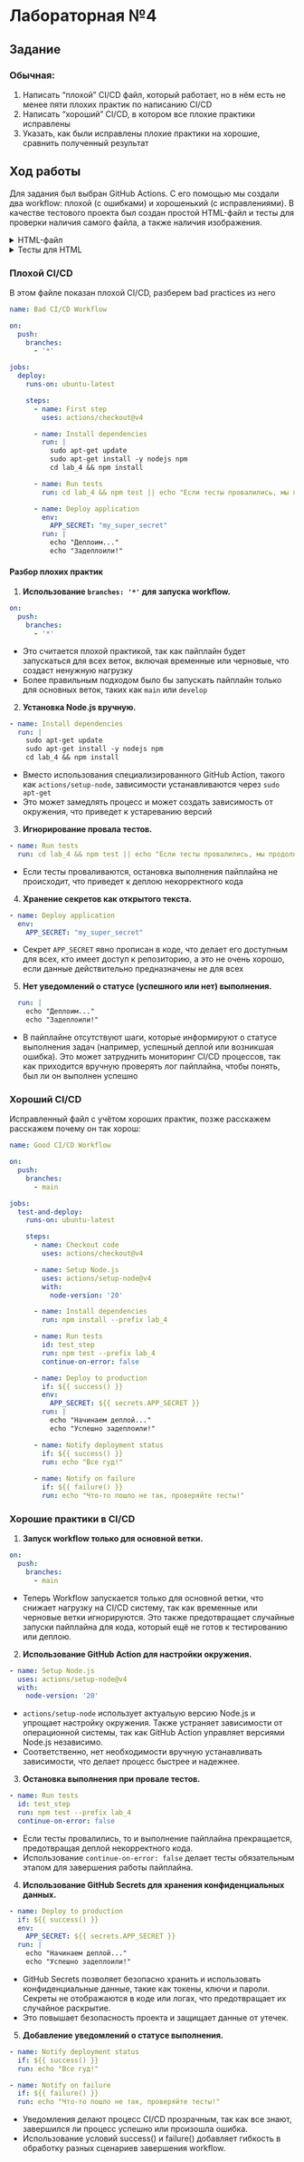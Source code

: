 <h1>Лабораторная №4</h1>

<h2>Задание</h2>

<h3>Обычная:</h3> 
<ol>
  <li>Написать “плохой” CI/CD файл, который работает, но в нём есть не менее пяти плохих практик по написанию CI/CD</li>
  <li>Написать “хороший” CI/CD, в котором все плохие практики исправлены</li>
  <li>Указать, как были исправлены плохие практики на хорошие, сравнить полученный результат</li>
</ol>

<h2>Ход работы</h2>

<p>
Для задания был выбран GitHub Actions. С его помощью мы создали два workflow: плохой (с ошибками) и хорошенький (с исправлениями).  В качестве тестового проекта был создан простой HTML-файл и тесты для проверки наличия самого файла, а также наличия изображения.
</p>

<details>

<summary>HTML-файл</summary>

```html
<!DOCTYPE html>
<html>
 <head>
    <title>Hamster and CI/CD page</title>
    <meta charset="UTF-8">
 </head>
 <body>
    <center>
        <h1>Добро пожаловать!!!</h1>
        <p>Хомяк в контейнере:</p>
        <img src="hamster.jpg" alt="Hamster">
    </center>
 </body>
</html>
```
</details>

<details>
<summary>Тесты для HTML</summary>
  
```javascript
const fs = require('fs');

test('index.html exists', () => {
  const fileExists = fs.existsSync('./index.html');
  expect(fileExists).toBe(true);
});

test('image exists', () => {
  const imageExists = fs.existsSync('./hamster.jpg');
  expect(imageExists).toBe(true);
});
```
</details>

<h3>Плохой CI/CD</h3>
<p>
В этом файле показан плохой CI/CD, разберем bad practices из него
</p>

```yml
name: Bad CI/CD Workflow

on:
  push:
    branches:
      - '*'

jobs:
  deploy:
    runs-on: ubuntu-latest

    steps:
      - name: First step
        uses: actions/checkout@v4

      - name: Install dependencies
        run: |
          sudo apt-get update
          sudo apt-get install -y nodejs npm
          cd lab_4 && npm install

      - name: Run tests
        run: cd lab_4 && npm test || echo "Если тесты провалились, мы продолжим))"

      - name: Deploy application
        env:
          APP_SECRET: "my_super_secret"
        run: |
          echo "Деплоим..."
          echo "Задеплоили!" 
```
#### Разбор плохих практик

1. **Использование `branches: '*'` для запуска workflow.**

```yaml
on:
  push:
    branches:
      - '*'
```
   - Это считается плохой практикой, так как пайплайн будет запускаться для всех веток, включая временные или черновые, что создаст ненужную нагрузку
   - Более правильным подходом было бы запускать пайплайн только для основных веток, таких как `main` или `develop`

2. **Установка Node.js вручную.**
```yaml
- name: Install dependencies
  run: |
    sudo apt-get update
    sudo apt-get install -y nodejs npm
    cd lab_4 && npm install
```
   - Вместо использования специализированного GitHub Action, такого как `actions/setup-node`, зависимости устанавливаются через `sudo apt-get`
   - Это может замедлять процесс и может создать зависимость от окружения, что приведет к устареванию версий

3. **Игнорирование провала тестов.**
```yaml
- name: Run tests
  run: cd lab_4 && npm test || echo "Если тесты провалились, мы продолжим))"
  ```
   - Если тесты проваливаются, остановка выполнения пайплайна не происходит, что приведет к деплою некорректного кода

4. **Хранение секретов как открытого текста.**
```yaml
- name: Deploy application
  env:
    APP_SECRET: "my_super_secret"
```
   - Секрет `APP_SECRET` явно прописан в коде, что делает его доступным для всех, кто имеет доступ к репозиторию, а это не очень хорошо, если данные действительно предназначены не для всех

5. **Нет уведомлений о статусе (успешного или нет) выполнения.**
```yaml
  run: |
    echo "Деплоим..."
    echo "Задеплоили!"
```
- В пайплайне отсутствуют шаги, которые информируют о статусе выполнения задач (например, успешный деплой или возникшая ошибка). Это может затруднить мониторинг CI/CD процессов, так как приходится вручную проверять лог пайплайна, чтобы понять, был ли он выполнен успешно

<h3>Хороший CI/CD</h3>
<p>
Исправленный файл с учётом хороших практик, позже расскажем расскажем почему он так хорош:
</p>

```yml
name: Good CI/CD Workflow

on:
  push:
    branches:
      - main

jobs:
  test-and-deploy:
    runs-on: ubuntu-latest

    steps:
      - name: Checkout code
        uses: actions/checkout@v4

      - name: Setup Node.js
        uses: actions/setup-node@v4
        with:
          node-version: '20'

      - name: Install dependencies
        run: npm install --prefix lab_4

      - name: Run tests
        id: test_step
        run: npm test --prefix lab_4
        continue-on-error: false

      - name: Deploy to production
        if: ${{ success() }}
        env:
          APP_SECRET: ${{ secrets.APP_SECRET }}
        run: |
          echo "Начинаем деплой..."
          echo "Успешно задеплоили!"  

      - name: Notify deployment status
        if: ${{ success() }}
        run: echo "Все гуд!"
        
      - name: Notify on failure
        if: ${{ failure() }}
        run: echo "Что-то пошло не так, проверяйте тесты!"
```
<h3>Хорошие практики в CI/CD</h3>

1. **Запуск workflow только для основной ветки.**

```yaml
on:
  push:
    branches:
      - main
```
   - Теперь Workflow запускается только для основной ветки, что снижает нагрузку на CI/CD систему, так как временные или черновые ветки игнорируются. Это также предотвращает случайные запуски пайплайна для кода, который ещё не готов к тестированию или деплою.

2. **Использование GitHub Action для настройки окружения.**
```yaml
- name: Setup Node.js
  uses: actions/setup-node@v4
  with:
    node-version: '20'
```
   - `actions/setup-node` использует актуальую версию Node.js и упрощает настройку окружения. Также устраняет зависимости от операционной системы, так как GitHub Action управляет версиями Node.js независимо.
   - Соответственно, нет необходимости вручную устанавливать зависимости, что делает процесс быстрее и надежнее.

3. **Остановка выполнения при провале тестов.**
```yaml
- name: Run tests
  id: test_step
  run: npm test --prefix lab_4
  continue-on-error: false
```
   - Если тесты провалились, то и выполнение пайплайна прекращается, предотвращая деплой некорректного кода.
   - Использование `continue-on-error: false` делает тесты обязательным этапом для завершения работы пайплайна.

4. **Использование GitHub Secrets для хранения конфиденциальных данных.**
```yaml
- name: Deploy to production
  if: ${{ success() }}
  env:
    APP_SECRET: ${{ secrets.APP_SECRET }}
  run: |
    echo "Начинаем деплой..."
    echo "Успешно задеплоили!"
```
   - GitHub Secrets позволяет безопасно хранить и использовать конфиденциальные данные, такие как токены, ключи и пароли.
Секреты не отображаются в коде или логах, что предотвращает их случайное раскрытие.
   - Это повышает безопасность проекта и защищает данные от утечек.

5. **Добавление уведомлений о статусе выполнения.**
```yaml
- name: Notify deployment status
  if: ${{ success() }}
  run: echo "Все гуд!"

- name: Notify on failure
  if: ${{ failure() }}
  run: echo "Что-то пошло не так, проверяйте тесты!"
```
   - Уведомления делают процесс CI/CD прозрачным, так как все знают, завершился ли процесс успешно или произошла ошибка.
   - Использование условий success() и failure() добавляет гибкость в обработку разных сценариев завершения workflow.
